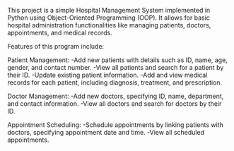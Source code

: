 This project is a simple Hospital Management System implemented in Python using Object-Oriented Programming (OOP). It allows for basic hospital administration functionalities like managing patients, doctors, appointments, and medical records.

Features of this program include:

Patient Management:
-Add new patients with details such as ID, name, age, gender, and contact number.
-View all patients and search for a patient by their ID.
-Update existing patient information.
-Add and view medical records for each patient, including diagnosis, treatment, and prescription.

Doctor Management:
-Add new doctors, specifying ID, name, department, and contact information.
-View all doctors and search for doctors by their ID.

Appointment Scheduling:
-Schedule appointments by linking patients with doctors, specifying appointment date and time.
-View all scheduled appointments.
